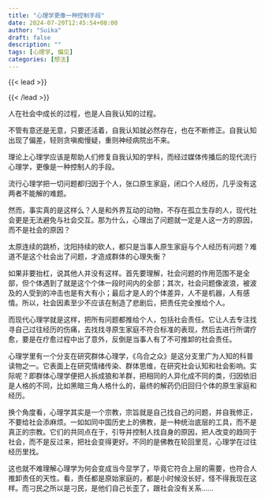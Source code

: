 ```yaml
---
title: "心理学更像一种控制手段"
date: 2024-07-20T12:45:54+08:00
author: "Suika"
draft: false
description: ""
tags: [心理学, 偏见]
categories: [想法]
---
```


{{< lead >}}

{{< /lead >}}


人在社会中成长的过程，也是人自我认知的过程。  

不管有意还是无意，只要还活着，自我认知就必然存在，也在不断修正。自我认知出现了偏差，轻则贪嗔痴慢疑，重则神经病院出不来。  

理论上心理学应该是帮助人们修复自我认知的学科，而经过媒体传播后的现代流行心理学，更像是一种控制人的手段。  

流行心理学把一切问题都归因于个人，张口原生家庭，闭口个人经历，几乎没有这两者不能解的难题。  

然而，事实真的是这样么？人是和外界互动的动物，不存在孤立生存的人，现代社会更是无法避免与社会交互。那为什么，心理出了问题就一定是人这一方的原因，而不是社会的原因？  

太原连续的跳桥，沈阳持续的砍人，都只是当事人原生家庭与个人经历有问题？难道不是这个社会出了问题，才造成群体的心理失衡？  

如果非要抬杠，说其他人并没有这样。首先要理解，社会问题的作用范围不是全部，但个体遇到了就是这个个体一段时间内的全部；其次，社会问题像波浪，被波及的人受到的冲击也是有大有小；最后才是人的个体差异，人不是机器，人有感情。所以，社会因素至少不应该在制造了悲剧后，把责任完全推给个人。  

而现代心理学就是这样，把所有问题都推给个人，包括社会责任。它让人去专注找寻自己过往经历的伤痛，去找找寻原生家庭不符合标准的表现，然后去进行所谓疗愈，要是在疗愈过程中出了意外，反倒是当事人有了不可推卸的社会责任。  

心理学里有一个分支在研究群体心理学，《乌合之众》是这分支里广为人知的科普读物之一。它表面上在研究情绪传染、群体思维，在研究社会认知和社会影响。实际呢？即群体心理学便把人拆成狼和羊群，把相同的人异化成不同的类，归因依旧是人格的不同，比如黑暗三角人格什么的，最终的解药仍旧回归个体的原生家庭和经历。  

换个角度看，心理学其实是一个宗教，宗旨就是自己找自己的问题，并自我修正，不要给社会添麻烦。一如如同中国历史上的佛教，是一种统治底层的工具，而不是真正的宗教。它们的共同点在于，引导并控制人找自身的原因，把人改变的趋同于社会，而不是反过来，把社会变得更好。不同的是佛教在轮回里觅，心理学在过往经历里找。  

这也就不难理解心理学为何会变成当今显学了，毕竟它符合上层的需要，也符合人推卸责任的天性。看，责任都是原始家庭的，都是小时候没长好，怪不得我现在这样。而刁民之所以是刁民，是他们自己长歪了，跟社会没有关系……  
